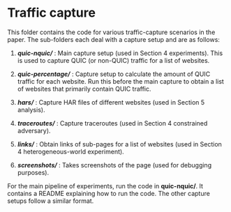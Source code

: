 # Traffic capture

This folder contains the code for various traffic-capture scenarios in the paper. The sub-folders each deal with a capture setup and are as follows:

1. ***quic-nquic/*** : Main capture setup (used in Section 4 experiments). This is used to capture QUIC (or non-QUIC) traffic for a list of websites. 

2. ***quic-percentage/*** : Capture setup to calculate the amount of QUIC traffic for each website. Run this before the main capture to obtain a list of websites that primarily contain QUIC traffic.

3. ***hars/*** : Capture HAR files of different websites (used in Section 5 analysis).

4. ***traceroutes/*** : Capture traceroutes (used in Section 4 constrained adversary).

5. ***links/*** : Obtain links of sub-pages for a list of websites (used in Section 4 heterogeneous-world experiment).

6. ***screenshots/*** : Takes screenshots of the page (used for debugging purposes).


For the main pipeline of experiments, run the code in **quic-nquic/**. It contains a README explaining how to run the code. The other capture setups follow a similar format. 
